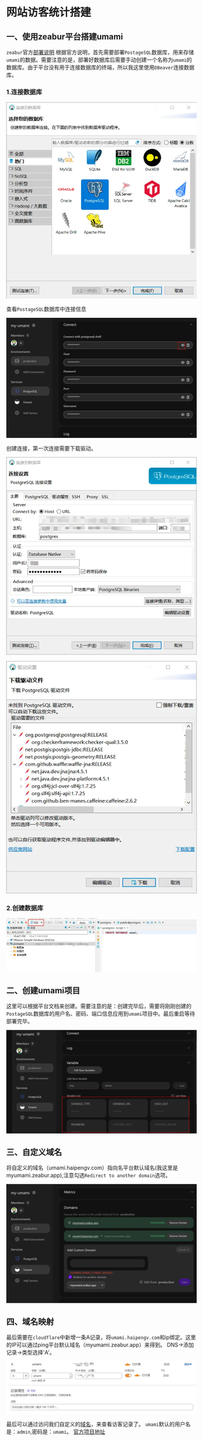 # 网站访客统计搭建

## 一、使用zeabur平台搭建umami
`zeabur`官方[部署说明](https://zeabur.com/docs/zh-CN/marketplace/umami)
根据官方说明，首先需要部署`PostageSQL`数据库，用来存储`umami`的数据。需要注意的是，部署好数据库后需要手动创建一个名称为`umami`的数据库。由于平台没有用于连接数据库的终端，所以我这里使用`DBeaver`连接数据库。

### 1.连接数据库

![umami1](/postimages/umami1.webp)

查看`PostageSQL`数据库中连接信息

![umami2](/postimages/umami2.webp)

创建连接，第一次连接需要下载驱动。

![umami5](/postimages/umami5.webp)

![umami4](/postimages/umami4.webp)

### 2.创建数据库

![umami6](/postimages/umami6.webp)

## 二、创建umami项目
这里可以根据平台文档来创建。需要注意的是：创建完毕后，需要将刚刚创建的`PostageSQL`数据库的用户名、密码、端口信息应用到`umami`项目中。最后重启等待部署完毕。

![umami7](/postimages/umami7.webp)

## 三、自定义域名
将自定义的域名（umami.haipengv.com）指向名平台默认域名(我这里是myumami.zeabur.app),注意勾选`Redirect to another domain`选项。

![umami8](/postimages/umami8.webp)

## 四、域名映射
最后需要在`cloudflare`中新增一条A记录，将`umami.haipengv.com`和ip绑定。这里的IP可以通过ping平台默认域名（myumami.zeabur.app）来得到。
DNS->添加记录->类型选择'A'。

![umami9](/postimages/umami9.webp)

最后可以通过访问我们自定义的[域名](https://umami.haipengv.com)，来查看访客记录了。
`umami`默认的用户名是：`admin`,密码是：`umami`。
[官方项目地址](https://github.com/umami-software/umami)


